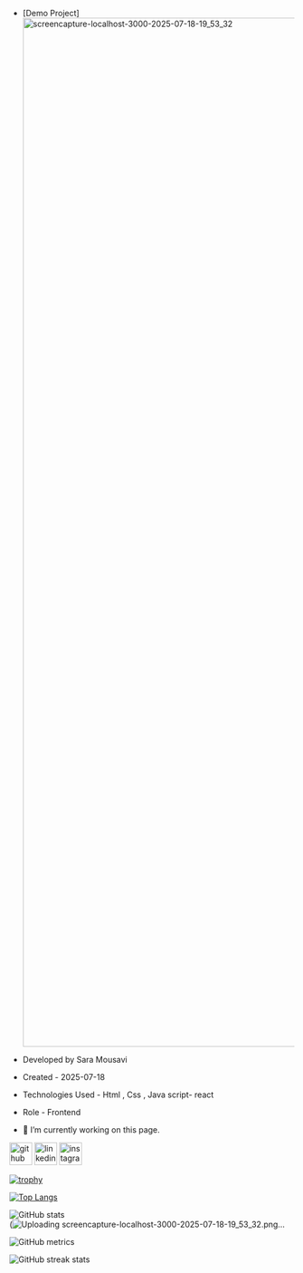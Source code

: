 
- [Demo Project]<img width="1920" height="1817" alt="screencapture-localhost-3000-2025-07-18-19_53_32" src="https://github.com/user-attachments/assets/8b3ba073-980c-4882-9ea5-c7c6e291aa67" />


- Developed by Sara Mousavi

- Created - 2025-07-18

- Technologies Used - Html , Css , Java script- react

- Role - Frontend

- 🔭 I’m currently working on this page. 


[<img src='https://cdn.jsdelivr.net/npm/simple-icons@3.0.1/icons/github.svg' alt='github' height='40'>](https://github.com/saaramousavi)  [<img src='https://cdn.jsdelivr.net/npm/simple-icons@3.0.1/icons/linkedin.svg' alt='linkedin' height='40'>](https://www.linkedin.com/in/www.linkedin.com/in/sara-mousavi-893a1a2a7/)  [<img src='https://cdn.jsdelivr.net/npm/simple-icons@3.0.1/icons/instagram.svg' alt='instagram' height='40'>](https://www.instagram.com/sara_mousavi.web/)  

[![trophy](https://github-profile-trophy.vercel.app/?username=saaramousavi)](https://github.com/ryo-ma/github-profile-trophy)

[![Top Langs](https://github-readme-stats.vercel.app/api/top-langs/?username=saaramousavi)](https://github.com/anuraghazra/github-readme-stats)

![GitHub stats](https://github-readme-stats.vercel.app/api?username=saaramousavi&show_icons=true&count_private=true)  
(![Uploading screencapture-localhost-3000-2025-07-18-19_53_32.png…]()


![GitHub metrics](https://metrics.lecoq.io/saaramousavi)  

![GitHub streak stats](https://streak-stats.demolab.com/?user=saaramousavi)  

